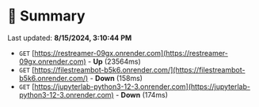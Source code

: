 # 📖 Summary
Last updated: **8/15/2024, 3:10:44 PM**

- `GET` [https://restreamer-09gx.onrender.com](https://restreamer-09gx.onrender.com) - **Up** (23564ms)
- `GET` [https://filestreambot-b5k6.onrender.com/](https://filestreambot-b5k6.onrender.com/) - **Down** (158ms)
- `GET` [https://jupyterlab-python3-12-3.onrender.com](https://jupyterlab-python3-12-3.onrender.com) - **Down** (174ms)
